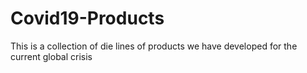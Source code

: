 # Covid19-Products
This is a collection of die lines of products we have developed for the current global crisis
